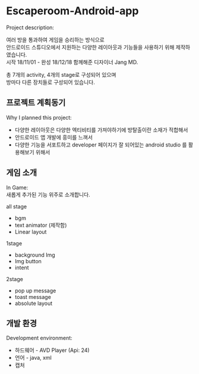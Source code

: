 # Escaperoom-Android-app
Project description: <br>

여러 방을 통과하여 게임을 승리하는 방식으로 <br>
안드로이드 스튜디오에서 지원하는 다양한 레이아웃과 기능들을 사용하기 위해 제작하였습니다. <br>
시작 18/11/01 - 완성 18/12/18
함께해준 디자이너 Jang MD.

총 7개의 activity, 4개의 stage로 구성되어 있으며 <br>
방마다 다른 장치들로 구성되어 있습니다.

## 프로젝트 계획동기
Why I planned this project:

+ 다양한 레이아웃은 다양한 엑티비티를 가져야하기에 방탈출이란 소재가 적합해서
+ 안드로이드 앱 개발에 흥미를 느껴서
+ 다양한 기능을 서포트하고 developer 페이지가 잘 되어있는 android studio 를 활용해보기 위해서

## 게임 소개
In Game: <br>
새롭게 추가된 기능 위주로 소개합니다. <br>

all stage <br>
  + bgm
  + text animator (제작함)
  + Linear layout
  
1stage <br>
  + background Img
  + Img button
  + intent
  
2stage <br>
  + pop up message
  + toast message
  + absolute layout

## 개발 환경
Development environment: <br>

+ 하드웨어 - AVD Player (Api: 24)
+ 언어 - java, xml
+ 캡처
